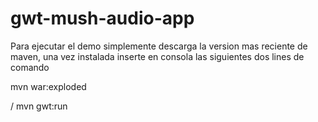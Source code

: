# gwt-mush-audio-app

Para ejecutar el demo simplemente descarga la version mas reciente de maven, una vez instalada inserte en consola las siguientes dos lines de comando

mvn war:exploded

/
mvn gwt:run
